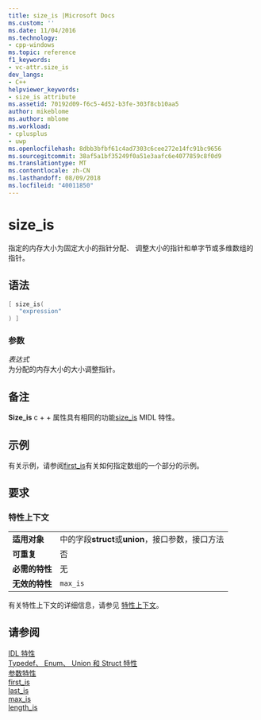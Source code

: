 ```yaml
---
title: size_is |Microsoft Docs
ms.custom: ''
ms.date: 11/04/2016
ms.technology:
- cpp-windows
ms.topic: reference
f1_keywords:
- vc-attr.size_is
dev_langs:
- C++
helpviewer_keywords:
- size_is attribute
ms.assetid: 70192d09-f6c5-4d52-b3fe-303f8cb10aa5
author: mikeblome
ms.author: mblome
ms.workload:
- cplusplus
- uwp
ms.openlocfilehash: 8dbb3bfbf61c4ad7303c6cee272e14fc91bc9656
ms.sourcegitcommit: 38af5a1bf35249f0a51e3aafc6e4077859c8f0d9
ms.translationtype: MT
ms.contentlocale: zh-CN
ms.lasthandoff: 08/09/2018
ms.locfileid: "40011850"
---
```

# <a name="sizeis"></a>size_is
指定的内存大小为固定大小的指针分配、 调整大小的指针和单字节或多维数组的指针。  
  
## <a name="syntax"></a>语法  
  
```cpp  
[ size_is(  
   "expression"  
) ]  
```  
  
### <a name="parameters"></a>参数  
 *表达式*  
 为分配的内存大小的大小调整指针。  
  
## <a name="remarks"></a>备注  
 **Size_is** c + + 属性具有相同的功能[size_is](http://msdn.microsoft.com/library/windows/desktop/aa367164) MIDL 特性。  
  
## <a name="example"></a>示例  
 有关示例，请参阅[first_is](../windows/first-is.md)有关如何指定数组的一个部分的示例。  
  
## <a name="requirements"></a>要求  
  
### <a name="attribute-context"></a>特性上下文  
  
|||  
|-|-|  
|**适用对象**|中的字段**struct**或**union**，接口参数，接口方法|  
|**可重复**|否|  
|**必需的特性**|无|  
|**无效的特性**|`max_is`|  
  
 有关特性上下文的详细信息，请参见 [特性上下文](../windows/attribute-contexts.md)。  
  
## <a name="see-also"></a>请参阅  
 [IDL 特性](../windows/idl-attributes.md)   
 [Typedef、 Enum、 Union 和 Struct 特性](../windows/typedef-enum-union-and-struct-attributes.md)   
 [参数特性](../windows/parameter-attributes.md)   
 [first_is](../windows/first-is.md)   
 [last_is](../windows/last-is.md)   
 [max_is](../windows/max-is.md)   
 [length_is](../windows/length-is.md)   